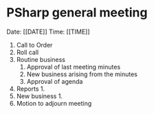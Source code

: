 # PSharp general meeting

Date: [[DATE]]
Time: [[TIME]]

1. Call to Order
1. Roll call
1. Routine business
    1. Approval of last meeting minutes
    1. New business arising from the minutes
    1. Approval of agenda
1. Reports
    1. 
1. New business
    1. 
1. Motion to adjourn meeting
